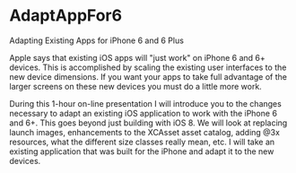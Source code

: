 AdaptAppFor6
============

Adapting Existing Apps for iPhone 6 and 6 Plus

Apple says that existing iOS apps will "just work" on iPhone 6 and 6+ devices. 
This is accomplished by scaling the existing user interfaces to the new device 
dimensions. If you want your apps to take full advantage of the larger screens 
on these new devices you must do a little more work.

During this 1-hour on-line presentation I will introduce you to the changes 
necessary to adapt an existing iOS application to work with the iPhone 6 and 
6+. This goes beyond just building with iOS 8. We will look at replacing 
launch images, enhancements to the XCAsset asset catalog, adding @3x 
resources, what the different size classes really mean, etc. I will take an 
existing application that was built for the iPhone and adapt it to the new 
devices.
